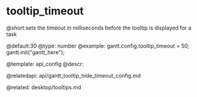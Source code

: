 tooltip_timeout
=============

@short:sets the timeout in milliseconds before the tooltip is displayed for a task
	
@default:30
@type: number
@example:
gantt.config.tooltip_timeout = 50;
gantt.init("gantt_here");


@template:	api_config
@descr:

@relatedapi:
api/gantt_tooltip_hide_timeout_config.md

@related:
   desktop/tooltips.md

